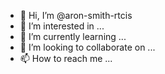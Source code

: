 - 👋 Hi, I’m @aron-smith-rtcis
- 👀 I’m interested in ...
- 🌱 I’m currently learning ...
- 💞️ I’m looking to collaborate on ...
- 📫 How to reach me ...

<!---
aron-smith-rtcis/aron-smith-rtcis is a ✨ special ✨ repository because its `README.md` (this file) appears on your GitHub profile.
You can click the Preview link to take a look at your changes.
--->
